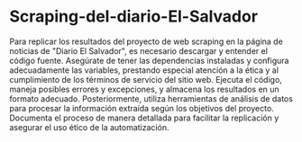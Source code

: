 # Scraping-del-diario-El-Salvador
Para replicar los resultados del proyecto de web scraping en la página de noticias de "Diario El Salvador", es necesario descargar y entender el código fuente. Asegúrate de tener las dependencias instaladas y configura adecuadamente las variables, prestando especial atención a la ética y al cumplimiento de los términos de servicio del sitio web. Ejecuta el código, maneja posibles errores y excepciones, y almacena los resultados en un formato adecuado. Posteriormente, utiliza herramientas de análisis de datos para procesar la información extraída según los objetivos del proyecto. Documenta el proceso de manera detallada para facilitar la replicación y asegurar el uso ético de la automatización.
